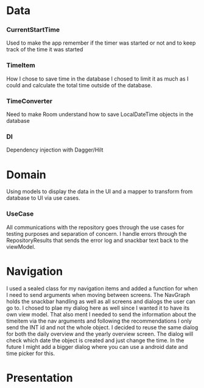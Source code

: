 # Data

### CurrentStartTime
Used to make the app remember if the timer was started or not and to keep track of the time it was started

### TimeItem
How I chose to save time in the database
I chosed to limit it as much as I could and calculate the total time outside of the database.

### TimeConverter
Need to make Room understand how to save LocalDateTime objects in the database

### DI
Dependency injection with Dagger/Hilt


# Domain
Using models to display the data in the UI and a mapper to transform from database to UI via use cases.

### UseCase
All communications with the repository goes through the use cases for testing purposes and separation of concern.
I handle errors through the RepositoryResults that sends the error log and snackbar text back to the viewModel.

# Navigation
I used a sealed class for my navigation items and added a function for when I need to send arguments when moving between screens.
The NavGraph holds the snackbar handling as well as all screens and dialogs the user can go to. 
I chosed to plae my dialog here as well since I wanted it to have its own view model. That also ment I needed to send the information about the timeitem via the nav arguments and following the recommendations I only send the INT id and not the whole object.
I decided to reuse the same dialog for both the daily overview and the yearly overview screen. The dialog will check which date the object is created and just change the time. In the future I might add a bigger dialog where you can use a android date and time picker for this.

# Presentation


